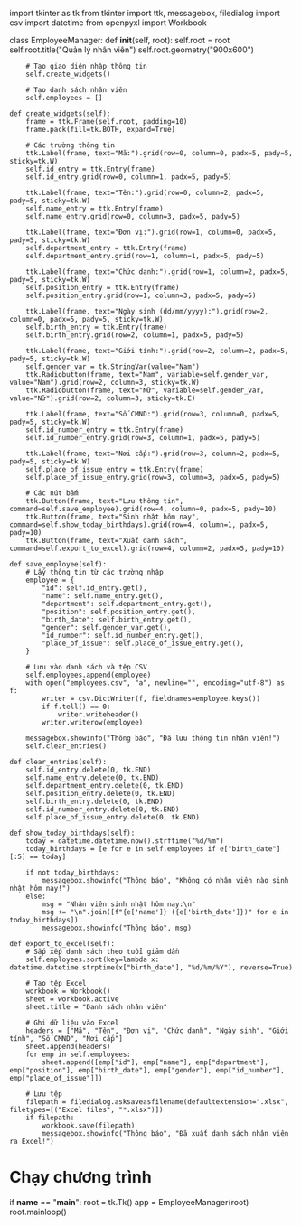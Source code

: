 import tkinter as tk
from tkinter import ttk, messagebox, filedialog
import csv
import datetime
from openpyxl import Workbook


class EmployeeManager:
    def __init__(self, root):
        self.root = root
        self.root.title("Quản lý nhân viên")
        self.root.geometry("900x600")

        # Tạo giao diện nhập thông tin
        self.create_widgets()

        # Tạo danh sách nhân viên
        self.employees = []

    def create_widgets(self):
        frame = ttk.Frame(self.root, padding=10)
        frame.pack(fill=tk.BOTH, expand=True)

        # Các trường thông tin
        ttk.Label(frame, text="Mã:").grid(row=0, column=0, padx=5, pady=5, sticky=tk.W)
        self.id_entry = ttk.Entry(frame)
        self.id_entry.grid(row=0, column=1, padx=5, pady=5)

        ttk.Label(frame, text="Tên:").grid(row=0, column=2, padx=5, pady=5, sticky=tk.W)
        self.name_entry = ttk.Entry(frame)
        self.name_entry.grid(row=0, column=3, padx=5, pady=5)

        ttk.Label(frame, text="Đơn vị:").grid(row=1, column=0, padx=5, pady=5, sticky=tk.W)
        self.department_entry = ttk.Entry(frame)
        self.department_entry.grid(row=1, column=1, padx=5, pady=5)

        ttk.Label(frame, text="Chức danh:").grid(row=1, column=2, padx=5, pady=5, sticky=tk.W)
        self.position_entry = ttk.Entry(frame)
        self.position_entry.grid(row=1, column=3, padx=5, pady=5)

        ttk.Label(frame, text="Ngày sinh (dd/mm/yyyy):").grid(row=2, column=0, padx=5, pady=5, sticky=tk.W)
        self.birth_entry = ttk.Entry(frame)
        self.birth_entry.grid(row=2, column=1, padx=5, pady=5)

        ttk.Label(frame, text="Giới tính:").grid(row=2, column=2, padx=5, pady=5, sticky=tk.W)
        self.gender_var = tk.StringVar(value="Nam")
        ttk.Radiobutton(frame, text="Nam", variable=self.gender_var, value="Nam").grid(row=2, column=3, sticky=tk.W)
        ttk.Radiobutton(frame, text="Nữ", variable=self.gender_var, value="Nữ").grid(row=2, column=3, sticky=tk.E)

        ttk.Label(frame, text="Số CMND:").grid(row=3, column=0, padx=5, pady=5, sticky=tk.W)
        self.id_number_entry = ttk.Entry(frame)
        self.id_number_entry.grid(row=3, column=1, padx=5, pady=5)

        ttk.Label(frame, text="Nơi cấp:").grid(row=3, column=2, padx=5, pady=5, sticky=tk.W)
        self.place_of_issue_entry = ttk.Entry(frame)
        self.place_of_issue_entry.grid(row=3, column=3, padx=5, pady=5)

        # Các nút bấm
        ttk.Button(frame, text="Lưu thông tin", command=self.save_employee).grid(row=4, column=0, padx=5, pady=10)
        ttk.Button(frame, text="Sinh nhật hôm nay", command=self.show_today_birthdays).grid(row=4, column=1, padx=5, pady=10)
        ttk.Button(frame, text="Xuất danh sách", command=self.export_to_excel).grid(row=4, column=2, padx=5, pady=10)

    def save_employee(self):
        # Lấy thông tin từ các trường nhập
        employee = {
            "id": self.id_entry.get(),
            "name": self.name_entry.get(),
            "department": self.department_entry.get(),
            "position": self.position_entry.get(),
            "birth_date": self.birth_entry.get(),
            "gender": self.gender_var.get(),
            "id_number": self.id_number_entry.get(),
            "place_of_issue": self.place_of_issue_entry.get(),
        }

        # Lưu vào danh sách và tệp CSV
        self.employees.append(employee)
        with open("employees.csv", "a", newline="", encoding="utf-8") as f:
            writer = csv.DictWriter(f, fieldnames=employee.keys())
            if f.tell() == 0:
                writer.writeheader()
            writer.writerow(employee)

        messagebox.showinfo("Thông báo", "Đã lưu thông tin nhân viên!")
        self.clear_entries()

    def clear_entries(self):
        self.id_entry.delete(0, tk.END)
        self.name_entry.delete(0, tk.END)
        self.department_entry.delete(0, tk.END)
        self.position_entry.delete(0, tk.END)
        self.birth_entry.delete(0, tk.END)
        self.id_number_entry.delete(0, tk.END)
        self.place_of_issue_entry.delete(0, tk.END)

    def show_today_birthdays(self):
        today = datetime.datetime.now().strftime("%d/%m")
        today_birthdays = [e for e in self.employees if e["birth_date"][:5] == today]

        if not today_birthdays:
            messagebox.showinfo("Thông báo", "Không có nhân viên nào sinh nhật hôm nay!")
        else:
            msg = "Nhân viên sinh nhật hôm nay:\n"
            msg += "\n".join([f"{e['name']} ({e['birth_date']})" for e in today_birthdays])
            messagebox.showinfo("Thông báo", msg)

    def export_to_excel(self):
        # Sắp xếp danh sách theo tuổi giảm dần
        self.employees.sort(key=lambda x: datetime.datetime.strptime(x["birth_date"], "%d/%m/%Y"), reverse=True)

        # Tạo tệp Excel
        workbook = Workbook()
        sheet = workbook.active
        sheet.title = "Danh sách nhân viên"

        # Ghi dữ liệu vào Excel
        headers = ["Mã", "Tên", "Đơn vị", "Chức danh", "Ngày sinh", "Giới tính", "Số CMND", "Nơi cấp"]
        sheet.append(headers)
        for emp in self.employees:
            sheet.append([emp["id"], emp["name"], emp["department"], emp["position"], emp["birth_date"], emp["gender"], emp["id_number"], emp["place_of_issue"]])

        # Lưu tệp
        filepath = filedialog.asksaveasfilename(defaultextension=".xlsx", filetypes=[("Excel files", "*.xlsx")])
        if filepath:
            workbook.save(filepath)
            messagebox.showinfo("Thông báo", "Đã xuất danh sách nhân viên ra Excel!")

# Chạy chương trình
if __name__ == "__main__":
    root = tk.Tk()
    app = EmployeeManager(root)
    root.mainloop()
